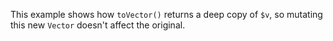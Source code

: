 This example shows how `toVector()` returns a deep copy of `$v`, so mutating this new `Vector` doesn't affect the original.
